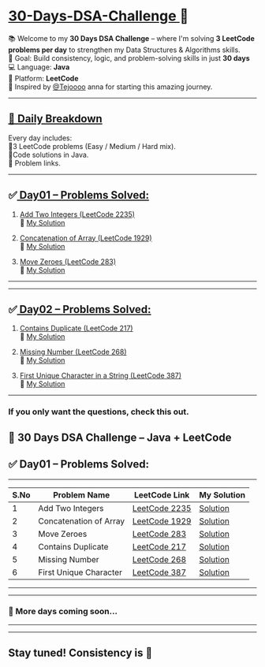 # <u>30-Days-DSA-Challenge </u>🚀

📚 Welcome to my **30 Days DSA Challenge** – where I'm solving **3 LeetCode problems per day** to strengthen my Data Structures & Algorithms skills.  <br>
🎯 Goal: Build consistency, logic, and problem-solving skills in just **30 days**<br>
💻 Language: **Java**  <br>
📍 Platform: **LeetCode**  <br>
🙏 Inspired by [@Tejoooo](https://github.com/Tejoooo) anna for starting this amazing journey.<br>

---

## <u> 📅 Daily Breakdown</u> <br>

Every day includes: <br>
🔹3 LeetCode problems (Easy / Medium / Hard mix).<br>
🔹Code solutions in Java.<br>
🔹 Problem links.<br>

---

## ✅<u> Day01 – Problems Solved:</u>

1. [Add Two Integers (LeetCode 2235)](https://leetcode.com/problems/add-two-integers/)  
   🔗 [My Solution](https://github.com/GayathriPrasanna/30-Days-DSA-Challenge/blob/4e439217891eebbf023cb22eb142cb97f2d9bd17/2383-add-two-integers/add-two-integers.java)
   
3. [Concatenation of Array (LeetCode 1929)](https://leetcode.com/problems/concatenation-of-array/)  
   🔗 [My Solution](https://github.com/GayathriPrasanna/30-Days-DSA-Challenge/blob/3d18c56e587acd95b0987b58e474133e446369bc/2058-concatenation-of-array/concatenation-of-array.java)

4. [Move Zeroes (LeetCode 283)](https://leetcode.com/problems/move-zeroes/)  
   🔗 [My Solution](https://github.com/GayathriPrasanna/30-Days-DSA-Challenge/blob/4a62cb5afd3e71d2562934653645a43f440d142d/283-move-zeroes/move-zeroes.java)

---
---
## ✅<u> Day02 – Problems Solved:</u>
1. [Contains Duplicate (LeetCode 217)]( https://leetcode.com/problems/contains-duplicate/)  
   🔗 [My Solution](https://github.com/GayathriPrasanna/30-Days-DSA-Challenge/blob/e5a9088df9582e1ebf111783ee714e603f690dd2/217-contains-duplicate/contains-duplicate.java)
   
3. [Missing Number (LeetCode 268)](https://leetcode.com/problems/missing-number/)  
   🔗 [My Solution](https://github.com/GayathriPrasanna/30-Days-DSA-Challenge/blob/e5a9088df9582e1ebf111783ee714e603f690dd2/268-missing-number/missing-number.java)

4. [First Unique Character in a String (LeetCode 387)](https://leetcode.com/problems/first-unique-character-in-a-string/)  
   🔗 [My Solution](https://github.com/GayathriPrasanna/30-Days-DSA-Challenge/blob/e5a9088df9582e1ebf111783ee714e603f690dd2/387-first-unique-character-in-a-string/first-unique-character-in-a-string.java)


---
### If you only want the questions, check this out. <br>
## 🚀 30 Days DSA Challenge – Java + LeetCode <br>
## ✅ Day01 – Problems Solved: <br>

---

| S.No | Problem Name               | LeetCode Link                                                                    | My Solution                                                                                                                      |
|-------|----------------------------|---------------------------------------------------------------------------------|---------------------------------------------------------------------------------------------------------------------------------|
| 1     | Add Two Integers            | [LeetCode 2235](https://leetcode.com/problems/add-two-integers/)                 | [Solution](https://github.com/GayathriPrasanna/30-Days-DSA-Challenge/blob/4e439217891eebbf023cb22eb142cb97f2d9bd17/2383-add-two-integers/add-two-integers.java)             |
| 2     | Concatenation of Array      | [LeetCode 1929](https://leetcode.com/problems/concatenation-of-array/)           | [Solution](https://github.com/GayathriPrasanna/30-Days-DSA-Challenge/blob/3d18c56e587acd95b0987b58e474133e446369bc/2058-concatenation-of-array/concatenation-of-array.java) |
| 3     | Move Zeroes                | [LeetCode 283](https://leetcode.com/problems/move-zeroes/)                       | [Solution](https://github.com/GayathriPrasanna/30-Days-DSA-Challenge/blob/4a62cb5afd3e71d2562934653645a43f440d142d/283-move-zeroes/move-zeroes.java)                          |
| 4     | Contains Duplicate          | [LeetCode 217](https://leetcode.com/problems/contains-duplicate/)                | [Solution](https://github.com/GayathriPrasanna/30-Days-DSA-Challenge/blob/e5a9088df9582e1ebf111783ee714e603f690dd2/217-contains-duplicate/contains-duplicate.java)            |
| 5     | Missing Number             | [LeetCode 268](https://leetcode.com/problems/missing-number/)                    | [Solution](https://github.com/GayathriPrasanna/30-Days-DSA-Challenge/blob/e5a9088df9582e1ebf111783ee714e603f690dd2/268-missing-number/missing-number.java)                   |
| 6     | First Unique Character     | [LeetCode 387](https://leetcode.com/problems/first-unique-character-in-a-string/) | [Solution](https://github.com/GayathriPrasanna/30-Days-DSA-Challenge/blob/e5a9088df9582e1ebf111783ee714e603f690dd2/387-first-unique-character-in-a-string/first-unique-character-in-a-string.java) |

---

---
### 🚧 More days coming soon...
---

---
Stay tuned! Consistency is 🔑  
---
